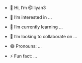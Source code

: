 - 👋 Hi, I’m @Iliyan3
- 👀 I’m interested in ...
- 🌱 I’m currently learning ...
- 💞️ I’m looking to collaborate on ...
  
- 😄 Pronouns: ...
- ⚡ Fun fact: ...

<!---
Iliyan3/Iliyan3 is a ✨ special ✨ repository because its `README.md` (this file) appears on your GitHub profile.
You can 
--->
